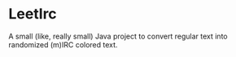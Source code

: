 LeetIrc
=======

A small (like, really small) Java project to convert regular text into randomized (m)IRC colored text.
